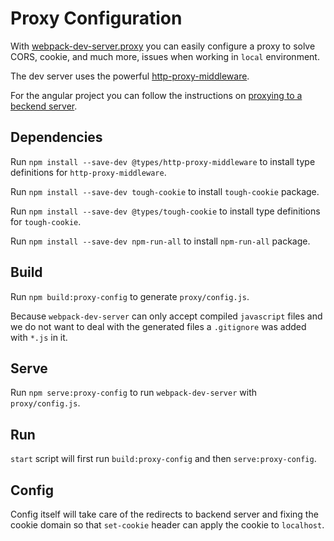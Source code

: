 # Proxy Configuration

With [webpack-dev-server.proxy](https://webpack.js.org/configuration/dev-server/#devserverproxy) you can easily configure a proxy to solve CORS, cookie, and much more, issues when working in `local` environment.

The dev server uses the powerful [http-proxy-middleware](https://github.com/chimurai/http-proxy-middleware).

For the angular project you can follow the instructions on [proxying to a beckend server](https://angular.io/guide/build#proxying-to-a-backend-server).

## Dependencies

Run `npm install --save-dev @types/http-proxy-middleware` to install type definitions for `http-proxy-middleware`.

Run `npm install --save-dev tough-cookie` to install `tough-cookie` package.

Run `npm install --save-dev @types/tough-cookie` to install type definitions for `tough-cookie`.

Run `npm install --save-dev npm-run-all` to install `npm-run-all` package.

## Build

Run `npm build:proxy-config` to generate `proxy/config.js`.

Because `webpack-dev-server` can only accept compiled `javascript` files and we do not want to deal with the generated files a `.gitignore` was added with `*.js` in it.

## Serve

Run `npm serve:proxy-config` to run `webpack-dev-server` with `proxy/config.js`.

## Run

`start` script will first run `build:proxy-config` and then `serve:proxy-config`.

## Config

Config itself will take care of the redirects to backend server and fixing the cookie domain so that `set-cookie` header can apply the cookie to `localhost`.